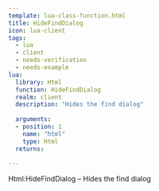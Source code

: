 ```yaml
---
template: lua-class-function.html
title: HideFindDialog
icon: lua-client
tags:
  - lua
  - client
  - needs-verification
  - needs-example
lua:
  library: Html
  function: HideFindDialog
  realm: client
  description: "Hides the find dialog"
  
  arguments:
  - position: 1
    name: "html"
    type: Html
  returns:
    
---
```


<div class="lua__search__keywords">
Html:HideFindDialog &#x2013; Hides the find dialog
</div>
